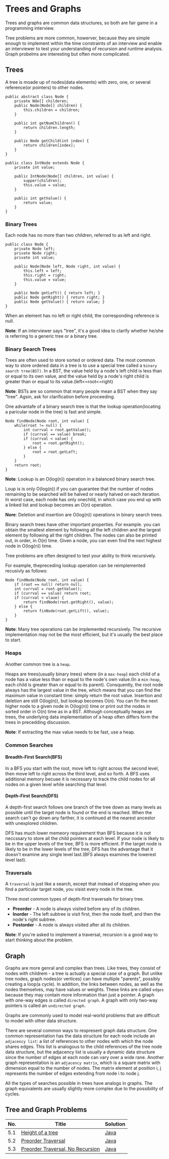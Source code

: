 # Trees and Graphs

Trees and graphs are common data structures, so both are fair game in a programming interview.

Tree problems are more common, howerver, because they are simple enough to implement within the time constraints of an interview and enable an interviewer to test your understanding of recursion and runtime analysis.
Graph probelms are interesting but often more complicated.

## Trees

A tree is moade up of nodes(data elements) with zero, one, or several reference(or pointers) to other nodes.

    public abstract class Node {
        private Nde[] childeren;
        public Node(Node[] children) {
            this.children = children;
        }

        public int getNumChildren() {
            return children.length;
        }

        public Node getChild(int index) {
            return children[index];
        }
    }

    public class IntNode extends Node {
        private int value;

        public IntNode(Node[] children, int value) {
            supper(children);
            this.value = value;
        }
        
        public int getValue() {
            return value;
        }
    }

### Binary Trees

Each node has no more than two children, referred to as left and right.

    public class Node {
        private Node left;
        private Node right;
        private int value;

        public Node(Node left, Node right, int value) {
            this.left = left;
            this.right = right;
            this.value = value;
        }

        public Node getLeft() { return left; }
        public Node getRight() { return right; }
        public Node getValue() { return value; }
    }

When an element has no left or right child, the corresponding reference is null.

__Note__: If an interviewer says "tree", it's a good idea to clarify whether he/she is referring to a generic tree or a binary tree.

### Binary Search Trees

Trees are often used to store sorted or ordered data.
The most common way to store ordered data in a tree is to use a special tree called a `binary search tree(BST)`.
In a BST, the value held by a node's left child is less than or equal to its own value, and the value held by a node's right child is greater than or equal to its value.(left<=root<=right)

__Note__: BSTs are so common that many people mean a BST when they say "tree". Agsin, ask for clarification before proceeding.

One advantafe of a binary search tree is that the lookup operation(locating a paricular node in the tree) is fast and simple.

    Node findNode(Node root, int value) {
        while(root != null) {
            int currval = root.getValue();
            if (currval == value) break;
            if (currval < value) {
                root = root.getRight();
            } else {
                root = root.getLeft;
            }
        }
        return root;
    }

__Note__: Lookup is an O(log(n)) operation in a balanced binary search tree.

Loup is is only O(log(n)) if you can guarantee that the number of nodes remaining to be searched will be halved or nearly halved on each iteration.
In worst case, each node has only onechild, in which case you end up with a linked list and lookup becomes an O(n) operation.

__Nore__: Deletion and insertion are O(log(n)) operations in binary search trees.

Binary search trees have other important properties.
For example. you can obtain the smallest element by following all the left children and the largest element by following all the right children.
The nodes can also be printed out, in order, in O(n) time.
Given a node, you can even find the next highest node in O(log(n)) time.

Tree problems are often designed to test your ability to think recursively.

For example, thepreceding lookup operation can be reimplemented recusivly as follows:

    Node findNode(Node root, int value) {
        if (root == null) return null;
        int currval = root.getValue();
        if (currval == value) return root;
        if (currval < vlaue) {
            return findNode(root.getRight(), value);
        } else {
            return finNode(root.getLift(), value);
        }
    }

__Note__: Many tree operations can be implemented recursively. The recursive implementation may not be the most efficient, but it's usually the best place to start.

### Heaps

Another common tree is a `heap`.

Heaps are trees(usually binary trees) where (in a `max-heap`) each child of a node has a value less than or equal to the node's own value.(In a `min-heap`, each child is greater than or equal to its parent).
Consquently, the root node always has the largest value in the tree, which means that you can find the maximum value in constant time: simply return the root value.
Insertion and deletion are still O(log(n)), but lookup becomes O(n). You can fin the next higher node to a given node in O(log(n)) time or print out the nodes in sorted order in O(n) time as in a BST.
Although conceptually heaps are trees, the underlying data implementation of a heap often differs form the trees in precedding discussion.

__Note__: If extracting the max value needs to be fast, use a heap.

### Common Searches

#### Breadth-First Search(BFS)

In a BFS you start with the root, move left to right across the second level, then move left to right across the third level, and so forth.
A BFS uses additional memory becuae it is necessary to track the child nodes for all nodes on a given level while searching that level.

#### Depth-First Search(DFS)

A depth-first search follows one branch of the tree down as many levels as possible until the target node is found or the end is reached.
When the search can't go down any farther, it is continued at the nearest ancestor with unexplored children.

DFS has much lower memeory requirement than BFS because it is not neccssary to store all the child pointers at each level.
If your node is likely to be in the upper levels of the tree, BFS is more efficient.
If the target node is likely to be in the lower levels of the tree, DFS has the advantage that it doesn't examine any single level last.(BFS always examines the lowerest level last).

### Traversals

A `traversal` is just like a search, except that instead of stopping when you find a particular target node, you visist every node in the tree.

Three most common types of depth-first traversals for binary tree.

* __Preorder__ - A node is always visited before any of its children.
* __Inorder__ - The left subtree is visit first, then the node itself, and then the node's right subtree.
* __Postorder__ - A node is always visited after all its children.

__Note__: If you're asked to implement a traversal, recursion is a good way to start thinking about the problem.

## Graph

Graphs are more genral and complex than trees. Like trees, they consist of nodes with childrem - a tree is actually a special case of a graph.
But unlike tree nodes, graph nodes(or vertices) can have multiple "parents", possibly creating a loop(a cycle). In addition, the links between nodes, as well as the nodes themselves, may have values or weights. These links are called `edges` because they may contain more information than just a pointer.
A graph with one-way edges is called `directed graph`.
A graph with only two-way pointers is called an `undirected graph`.


Graphs are commonly used to model real-world problems that are difficult to model with other data structure.

There are several common ways to respresent graph data structure.
One common representation has the data structure for each node include an `adjacency list`: a list of references to other nodes with which the node shares edges. This list is analogous to the child references of the tree node data structure, but the adjacency list is usually a dynamic data structure since the number of edges at each node can vary over a wide rane.
Another graph representation is an `adjacency matrix`, which is a square matrix with dimension equal to the number of nodes. The matrix element at position i, j represents the number of edges extending from node i to node j.

All the types of searches possible in trees have analogs in graphs. The graph equivalents are usually slightly more complex due to the possibility of cycles.

## Tree and Graph Problems

|No.|Title|Solution|
|---|-----|--------|
|5.1|[Height of a tree](height-of-tree)|[Java](heiht-of-tree/HeightOfTree.java)|
|5.2|[Preorder Traversal](preorder-traversal)|[Java](preorder-traversal/PreorderTraversal.java)|
|5.3|[Preorder Traversal, No Recursion](preorder-traversal-no-recursion)|[Java](preorder-traversal-no-recursion/PreorderTraversalNoRecursion.java)|
